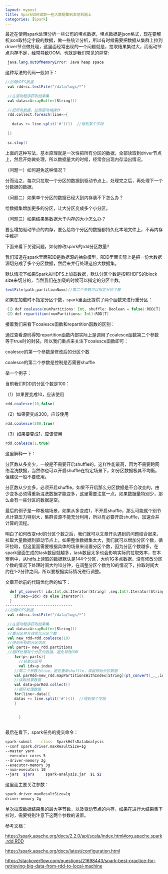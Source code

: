 ```yaml
---
layout: mypost
title: Spark如何读取一些大数据集到本地机器上
categories: [Spark]
---
```

最近在使用spark处理分析一些公司的埋点数据，埋点数据是json格式，现在要解析json取特定字段的数据，做一些统计分析，所以有时候需要把数据从集群上拉到driver节点做处理，这里面经常出现的一个问题就是，拉取结果集过大，而驱动节点内存不足，经常导致OOM，也就是我们常见的异常:
````java
 java.lang.OutOfMemoryError: Java heap space 
````

这种写法的代码一般如下：

````scala
//加载HDFS数据
 val rdd=sc.textFile("/data/logs/*")
 
 //在驱动程序获取结果集
 val datas=ArrayBuffer[String]()
 
 //把所有数据，拉倒驱动端操作
 rdd.collect.foreach(line=>{
 
   datas += line.split('#')(1)  //得到某个字段
 
 })
 
 sc.stop()
````

上面的这种写法，基本原理就是一次性把所有分区的数据，全部读取到driver节点上，然后开始做处理，所以数据量大的时候，经常会出现内存溢出情况。


（问题一）如何避免这种情况？

分而治之，每次只拉取一个分区的数据到驱动节点上，处理完之后，再处理下一个分数据的数据。

（问题二）如果单个分区的数据已经大到内存装不下怎么办？


给数据集增加更多的分区，让大分区变成多个小分区。


（问题三）如果结果集数据大于内存的大小怎么办？

要么增加驱动节点的内存，要么给每个分区的数据都持久化本地文件上，不再内存中维护



下面来看下关键问题，如何修改spark的rdd分区数量?


我们知道在spark里面RDD是数据源的抽象模型，RDD里面实际上是把一份大数据源切分成了多个分区数据，然后来并行处理这份大数据集。


默认情况下如果Spark从HDFS上加载数据，默认分区个数是按照HDFS的block size来切分的，当然我们在加载的时候可以指定的分区个数。
````scala
textFile(path,partitionNums)//第二个参数可以指定分区个数
````

如果在加载时不指定分区个数，spark里面还提供了两个函数来进行重分区：

````scala
（1）def coalesce(numPartitions: Int, shuffle: Boolean = false):RDD[T]
（2）def repartition(numPartitions: Int):RDD[T]
````

接着我们来看下coalesce函数和repartition函数的区别：


通过查看源码得知repartition函数内部实际上是调用了coalesce函数第二个参数等于true时的封装。所以我们重点来关注下coalesce函数即可：


coalesce的第一个参数是修改后的分区个数

coalesce的第二个参数是控制是否需要shuffle


举一个例子：

当前我们RDD的分区个数是100：

（1）如果要变成10，应该使用
````scala
rdd.coalesce(10,false)
````
（2）如果要变成300，应该使用
````scala
rdd.coalesce(300,true)
````
（3）如果要变成1，应该使用
````scala
rdd.coalesce(1,true)
````

这里解释一下：

分区数从多变少，一般是不需要开启shuffle的，这样性能最高，因为不需要跨网络混洗数据，当然你也可以开启shuffle在特定场景下，如分区数据极其不均衡。但建议一般不要使用。


分区数从少变多，必须开启shuffle，如果不开启那么分区数据是不会改变的，由少变多必须得重新混洗数据才能变多，这里需要注意一点，如果数据量特别少，那么会有一些分区的数据是空。


最后的例子是一种极端场景，如果从多变成1，不开启shuffle，那么可能就个别节点计算压力特别大，集群资源不能充分利用，所以有必要开启shuffle，加速合并计算的流程。



明白了如何改变rdd的分区个数之后，我们就可以文章开头遇到的问题结合起来，拉取大量数据到驱动节点上，如果整体数据集太大，我们就可以增加分区个数，循环拉取，但这里面需要根据具体的场景来设置分区个数，因为分区个数越多，在spark里面生成的task数目就越多，task数目太多也会影响实际的拉取效率，在本案例中，从hdfs上读取的数据默认是144个分区，大约1G多点数据，没有修改分区个数的情况下处理时间大约10分钟，在调整分区个数为10的情况下，拉取时间大约在1-2分钟之间，所以要根据实际情况进行调整。


文章开始前的代码优化后的如下：
````scala
  def pt_convert( idx:Int,ds:Iterator[String] ,seq:Int):Iterator[String]={
    if(seq==idx) ds else Iterator()
  }
------------------------------
//加载HDFS数据
 val rdd=sc.textFile("/data/logs/*")
 
 //在驱动程序获取结果集
 val datas=ArrayBuffer[String]()
 //重分区并合理优化分区个数
 val new_rdd=rdd.coalesce(10)
 //得到所有的分区信息
 val parts= new_rdd.partitions
 //循环处理每个分区的数据，避免导致OOM
    for(p<-parts){
      //获取分区号
      val idx=p.index
    //第二个参数为true，避免重新shuffle，保留原始分区数据    
    val parRdd=new_rdd.mapPartitionsWithIndex[String](pt_convert(_,_,idx),true)
    //读取结果数据
    val data=parRdd.collect()
    //循环处理数据
    for(line<-data){
    datas += line.split('#')(1)  //得到某个字段
    }
    
      
      }
 

````



最后在看下，spark任务的提交命令：
````sh
spark-submit  --class  SparkHdfsDataAnalysis 
--conf spark.driver.maxResultSize=1g  
--master yarn  
--executor-cores 5   
--driver-memory 2g  
--executor-memory 3g 
--num-executors 10    
--jars  $jars     spark-analysis.jar  $1 $2
````

这里面主要关注参数：
````sh
spark.driver.maxResultSize=1g  
driver-memory 2g 
````

单次拉取数据结果集的最大字节数，以及驱动节点的内存，如果在进行大结果集下拉时，需要特别注意下这两个参数的设置。





参考文档：

<https://spark.apache.org/docs/2.2.0/api/scala/index.html#org.apache.spark.rdd.RDD>

<https://spark.apache.org/docs/latest/configuration.html>

<https://stackoverflow.com/questions/21698443/spark-best-practice-for-retrieving-big-data-from-rdd-to-local-machine>